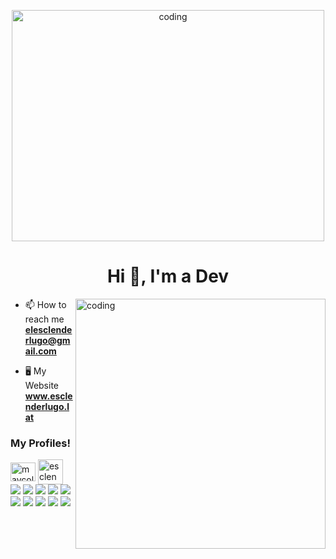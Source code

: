 <p align="center">
  <img alt="coding" width="500" height="370" src="https://media4.giphy.com/media/qgQUggAC3Pfv687qPC/giphy.gif"/>
</p>
<h1 align="center">Hi 👋, I'm a Dev</h1>


<img align="right" alt="coding" width="400" src="https://i.ibb.co/XjxfvZg/main-Icons.png"/>



- 📫 How to reach me **elesclenderlugo@gmail.com**

- 🖥️ My Website **www.esclenderlugo.lat**


<h3 align="left">My Profiles!</h3>

<span>
  <a href="https://www.linkedin.com/in/esclender-lugo-9b3766232/" target="blank"><img align="center" src="https://raw.githubusercontent.com/rahuldkjain/github-profile-readme-generator/master/src/images/icons/Social/linked-in-alt.svg" alt="maycol" height="30" width="40" /></a>
</span>

<span>
  <a href="https://leetcode.com/elesclenderlugo/" target="blank"><img align="center" src="https://upload.wikimedia.org/wikipedia/commons/1/19/LeetCode_logo_black.png" alt="esclender" height="40" width="40" /></a>
</span>

<div height=""></div>

<div>
  <img src="https://img.shields.io/badge/Dart-0175C2?style=for-the-badge&logo=dart&logoColor=white" />

<img src="https://img.shields.io/badge/axios-671ddf?&style=for-the-badge&logo=axios&logoColor=white" />

<img src="https://img.shields.io/badge/Docker-2CA5E0?style=for-the-badge&logo=docker&logoColor=white" />

<img src="https://img.shields.io/badge/Node%20js-339933?style=for-the-badge&logo=nodedotjs&logoColor=white" />

<img src="https://img.shields.io/badge/npm-CB3837?style=for-the-badge&logo=npm&logoColor=white" />

<img src="https://img.shields.io/badge/next%20js-000000?style=for-the-badge&logo=nextdotjs&logoColor=white" />

<img src="https://img.shields.io/badge/MongoDB-4EA94B?style=for-the-badge&logo=mongodb&logoColor=white" />

<img src="https://img.shields.io/badge/MySQL-005C84?style=for-the-badge&logo=mysql&logoColor=white" />


<img src="https://img.shields.io/badge/PostgreSQL-316192?style=for-the-badge&logo=postgresql&logoColor=white" />

<img src="https://img.shields.io/badge/VSCode-0078D4?style=for-the-badge&logo=visual%20studio%20code&logoColor=white" />
</div>
